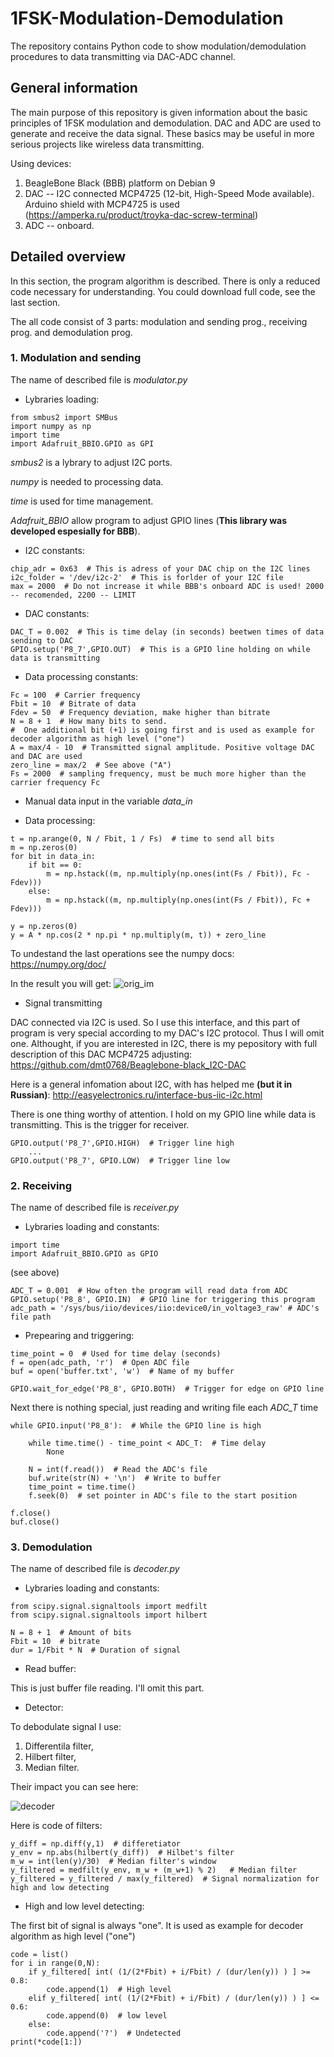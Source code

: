 # 1FSK-Modulation-Demodulation
The repository contains Python code to show modulation/demodulation procedures to data transmitting via DAC-ADC channel.

## General information
The main purpose of this repository is given information about the basic principles of 1FSK modulation and demodulation. DAC and ADC are used to generate and receive the data signal. These basics may be useful in more serious projects like wireless data transmitting.

Using devices:
1) BeagleBone Black (BBB) platform on Debian 9
2) DAC -- I2C connected MCP4725 (12-bit, High-Speed Mode available). Arduino shield with MCP4725 is used (https://amperka.ru/product/troyka-dac-screw-terminal)
3) ADC -- onboard.

## Detailed overview
In this section, the program algorithm is described. There is only a reduced code necessary for understanding. You could download full code, see the last section.

The all code consist of 3 parts: modulation and sending prog., receiving prog. and demodulation prog.

### 1. Modulation and sending
The name of described file is *modulator.py*

- Lybraries loading:

```
from smbus2 import SMBus
import numpy as np
import time
import Adafruit_BBIO.GPIO as GPI
```

*smbus2* is a lybrary to adjust I2C ports.

*numpy* is needed to processing data.

*time* is used for time management.

*Adafruit_BBIO* allow program to adjust GPIO lines (**This library was developed espesially for BBB**).


- I2C constants:

```
chip_adr = 0x63  # This is adress of your DAC chip on the I2C lines
i2c_folder = '/dev/i2c-2'  # This is forlder of your I2C file
max = 2000  # Do not increase it while BBB's onboard ADC is used! 2000 -- recomended, 2200 -- LIMIT
```

- DAC constants:

```
DAC_T = 0.002  # This is time delay (in seconds) beetwen times of data sending to DAC
GPIO.setup('P8_7',GPIO.OUT)  # This is a GPIO line holding on while data is transmitting  

```

- Data processing constants:

```
Fc = 100  # Carrier frequency
Fbit = 10  # Bitrate of data
Fdev = 50  # Frequency deviation, make higher than bitrate
N = 8 + 1  # How many bits to send.
#  One additional bit (+1) is going first and is used as example for decoder algorithm as high level ("one")
A = max/4 - 10  # Transmitted signal amplitude. Positive voltage DAC and DAC are used
zero_line = max/2  # See above ("A")
Fs = 2000  # sampling frequency, must be much more higher than the carrier frequency Fc
```
- Manual data input in the variable *data_in*

- Data processing:

```
t = np.arange(0, N / Fbit, 1 / Fs)  # time to send all bits
m = np.zeros(0)
for bit in data_in:
    if bit == 0:
        m = np.hstack((m, np.multiply(np.ones(int(Fs / Fbit)), Fc - Fdev)))
    else:
        m = np.hstack((m, np.multiply(np.ones(int(Fs / Fbit)), Fc + Fdev)))

y = np.zeros(0)
y = A * np.cos(2 * np.pi * np.multiply(m, t)) + zero_line
```

To undestand the last operations see the numpy docs: https://numpy.org/doc/ 

In the result you will get:
![orig_im](https://github.com/dmt0768/hello-world/blob/master/images/1FSK/2020-05-02_18-53-24.png)

- Signal transmitting

DAC connected via I2C is used. So I use this interface, and this part of program is very special according to my DAC's I2C protocol.
Thus I will omit one. Althought, if you are interested in I2C, there is my pepository with full description of this DAC MCP4725 adjusting: https://github.com/dmt0768/Beaglebone-black_I2C-DAC

Here is a general infomation about I2C, with has helped me **(but it in Russian)**: http://easyelectronics.ru/interface-bus-iic-i2c.html


There is one thing worthy of attention. I hold on my GPIO line while data is transmitting. This is the trigger for receiver.

```
GPIO.output('P8_7',GPIO.HIGH)  # Trigger line high
    ...
GPIO.output('P8_7', GPIO.LOW)  # Trigger line low
```

### 2. Receiving
The name of described file is *receiver.py*

- Lybraries loading and constants:

```
import time
import Adafruit_BBIO.GPIO as GPIO
```
(see above)


```
ADC_T = 0.001  # How often the program will read data from ADC
GPIO.setup('P8_8', GPIO.IN)  # GPIO line for triggering this program
adc_path = '/sys/bus/iio/devices/iio:device0/in_voltage3_raw' # ADC's file path
```

- Prepearing and triggering:

```
time_point = 0  # Used for time delay (seconds)
f = open(adc_path, 'r')  # Open ADC file
buf = open('buffer.txt', 'w')  # Name of my buffer

GPIO.wait_for_edge('P8_8', GPIO.BOTH)  # Trigger for edge on GPIO line
```

Next there is nothing special, just reading and writing file each *ADC_T* time

```
while GPIO.input('P8_8'):  # While the GPIO line is high

    while time.time() - time_point < ADC_T:  # Time delay
        None
        
    N = int(f.read())  # Read the ADC's file
    buf.write(str(N) + '\n')  # Write to buffer
    time_point = time.time()
    f.seek(0)  # set pointer in ADC's file to the start position

f.close()
buf.close()
```

### 3. Demodulation

The name of described file is *decoder.py*

- Lybraries loading and constants:

```
from scipy.signal.signaltools import medfilt
from scipy.signal.signaltools import hilbert
```

```
N = 8 + 1  # Amount of bits
Fbit = 10  # bitrate
dur = 1/Fbit * N  # Duration of signal
```

- Read buffer:

This is just buffer file reading. I'll omit this part.

- Detector:

To debodulate signal I use:

1) Differentila filter,
2) Hilbert filter,
3) Median filter.

Their impact you can see here:

![decoder](https://github.com/dmt0768/hello-world/blob/master/images/1FSK/image.png)

Here is code of filters:

```
y_diff = np.diff(y,1)  # differetiator
y_env = np.abs(hilbert(y_diff))  # Hilbet's filter
m_w = int(len(y)/30)  # Median filter's window
y_filtered = medfilt(y_env, m_w + (m_w+1) % 2)   # Median filter
y_filtered = y_filtered / max(y_filtered)  # Signal normalization for high and low detecting
```

- High and low level detecting:

The first bit of signal is always "one". It is used as example for decoder algorithm as high level ("one")

```
code = list()
for i in range(0,N):
    if y_filtered[ int( (1/(2*Fbit) + i/Fbit) / (dur/len(y)) ) ] >= 0.8:
        code.append(1)  # High level
    elif y_filtered[ int( (1/(2*Fbit) + i/Fbit) / (dur/len(y)) ) ] <= 0.6:
        code.append(0)  # low level
    else:
        code.append('?')  # Undetected
print(*code[1:])
```
